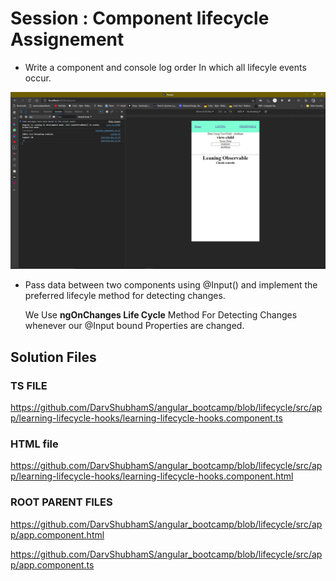 # Session : Component lifecycle Assignement

* Write a component and console log order In which all lifecyle events occur.

<img src="https://github.com/DarvShubhamS/angular_bootcamp/blob/lifecycle/src/assets/ss/ss3.JPG" />

* Pass data between two components using @Input() and implement the preferred lifecyle method for detecting changes.

  We Use **ngOnChanges Life Cycle** Method For Detecting Changes whenever our @Input bound Properties are changed.

## Solution Files

### TS FILE

https://github.com/DarvShubhamS/angular_bootcamp/blob/lifecycle/src/app/learning-lifecycle-hooks/learning-lifecycle-hooks.component.ts

### HTML file

https://github.com/DarvShubhamS/angular_bootcamp/blob/lifecycle/src/app/learning-lifecycle-hooks/learning-lifecycle-hooks.component.html


### ROOT PARENT FILES

https://github.com/DarvShubhamS/angular_bootcamp/blob/lifecycle/src/app/app.component.html

https://github.com/DarvShubhamS/angular_bootcamp/blob/lifecycle/src/app/app.component.ts
